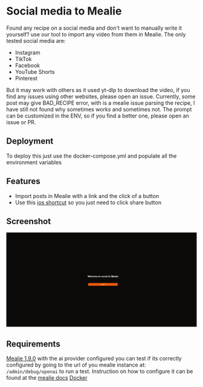 # Social media to Mealie

Found any recipe on a social media and don't want to manually write it yourself? use our tool to import any video from them in Mealie.
The only tested social media are:
- Instagram
- TikTok
- Facebook
- YouTube Shorts
- Pinterest

But it may work with others as it used yt-dlp to download the video, if you find any issues using other websites, please open an issue.
Currently, some post may give BAD_RECIPE error, with is a mealie issue parsing the recipe, I have still not found why 
sometimes works and sometimes not.
The prompt can be customized in the ENV, so if you find a better one, please open an issue or PR.

## Deployment

To deploy this just use the docker-compose.yml and populate all the environment variables

## Features

-   Import posts in Mealie with a link and the click of a button
-   Use this [ios shortcut](https://www.icloud.com/shortcuts/a66a809029904151a39d8d3b98fecae4) so you just need to click share button

## Screenshot

![Screenshot of teh web interface](./public/screenshot.png "Screenshot of the web interface")

## Requirements
[Mealie 1.9.0](https://github.com/mealie-recipes/mealie) with the ai provider configured you can test if its correctly configured by going to the url of you mealie instance at: `/admin/debug/openai` to run a test. Instruction on how to configure it can be found at the [mealie docs](https://docs.mealie.io/documentation/getting-started/installation/open-ai/)
[Docker](https://docs.docker.com/engine/install/)

